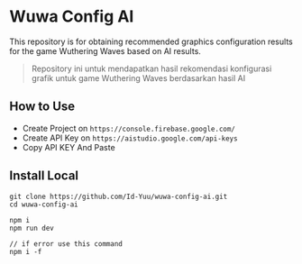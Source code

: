 # Wuwa Config AI
This repository is for obtaining recommended graphics configuration results for the game Wuthering Waves based on AI results.

> Repository ini untuk mendapatkan hasil rekomendasi konfigurasi grafik untuk game Wuthering Waves berdasarkan hasil AI

## How to Use
- Create Project on `https://console.firebase.google.com/`
- Create API Key on `https://aistudio.google.com/api-keys`
- Copy API KEY And Paste

## Install Local
```
git clone https://github.com/Id-Yuu/wuwa-config-ai.git
cd wuwa-config-ai

npm i
npm run dev

// if error use this command
npm i -f
```
